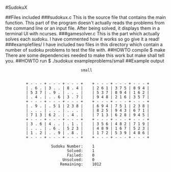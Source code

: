 #SudokuX

##Files included
###sudokux.c
This is the source file that contains the main function. This part of the program doesn't actually reads the problems from the command line or an input file. After being solved, it displays them in a terminal UI with ncurses.
###gamesolver.c
This is the part which actually solves each sudoku. I have commented how it works so go give it a read!
###examplefiles/
I have included two files in this directory which contain a number of sudoku problems to test the file with.
##HOWTO compile
$ make
There are some dependencies needed to make this work but make shall tell you.
##HOWTO run
$ ./sudokux exampleproblems/small
##Example output

                                     small


             + - - - + - - - + - - - +    + - - - + - - - + - - - +
             | . 6 . | 3 . . | 8 . 4 |    | 2 6 1 | 3 7 5 | 8 9 4 |
             | 5 3 7 | . 9 . | . . . |    | 5 3 7 | 8 9 4 | 1 6 2 |
             | . 4 . | . . 6 | 3 . 7 |    | 9 4 8 | 2 1 6 | 3 5 7 |
             + - - - + - - - + - - - +    + - - - + - - - + - - - +
             | . 9 . | . 5 1 | 2 3 8 |    | 6 9 4 | 7 5 1 | 2 3 8 |
             | . . . | . . . | . . . |    | 8 2 5 | 9 4 3 | 6 7 1 |
             | 7 1 3 | 6 2 . | . 4 . |    | 7 1 3 | 6 2 8 | 9 4 5 |
             + - - - + - - - + - - - +    + - - - + - - - + - - - +
             | 3 . 6 | 4 . . | . 1 . |    | 3 5 6 | 4 8 2 | 7 1 9 |
             | . . . | . 6 . | 5 2 3 |    | 4 8 9 | 1 6 7 | 5 2 3 |
             | 1 . 2 | . . 9 | . 8 . |    | 1 7 2 | 5 3 9 | 4 8 6 |
             + - - - + - - - + - - - +    + - - - + - - - + - - - +

                        Sudoku Number:    1
                               Solved:    1
                               Failed:    0
                             Unsolved:    0
                            Remaining:    1012